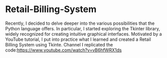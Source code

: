 # Retail-Billing-System
Recently, I decided to delve deeper into the various possibilities that the Python language offers. In particular, I started exploring the Tkinter library, widely recognized for creating intuitive graphical interfaces. Motivated by a YouTube tutorial, I put into practice what I learned and created a Retail Billing System using Tkinte.
Channel I replicated the code:https://www.youtube.com/watch?v=vB6hfWRX1ds
